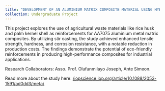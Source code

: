 ```yaml
---
title: "DEVELOPMENT OF AN ALUMINIUM MATRIX COMPOSITE MATERIAL USING HYBRID SUSTAINABLE MATERIALS (Completed)"
collection: Undergraduate Project
---
```


This project explores the use of agricultural waste materials like rice husk and palm kernel shell as reinforcements for AA7075 aluminium metal matrix composites. By utilizing stir casting, the study achieved enhanced tensile strength, hardness, and corrosion resistance, with a notable reduction in production costs. The findings demonstrate the potential of eco-friendly reinforcements in producing high-performance composites for industrial applications.

Research Collaborators: Asso. Prof. Olufunmilayo Joseph, Ante Simeon.

Read more about the study here: [/iopscience.iop.org/article/10.1088/2053-1591/ad0dd3/meta/](https://iopscience.iop.org/article/10.1088/2053-1591/ad0dd3/meta)
